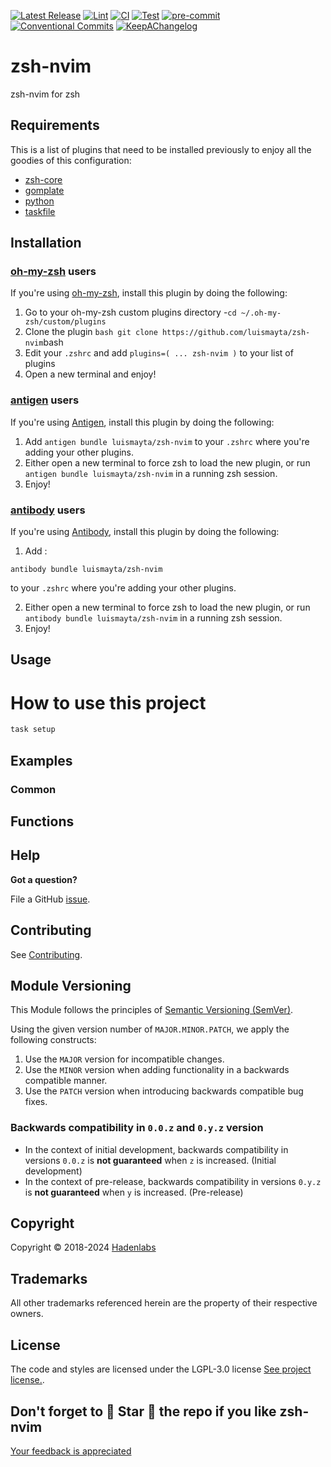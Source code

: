 <!--


  ** DO NOT EDIT THIS FILE
  **
  ** 1) Make all changes to `provision/generator/README.yaml`
  ** 2) Run`task readme` to rebuild this file.
  **
  ** (We maintain HUNDREDS of open source projects. This is how we maintain our sanity.)
  **


  -->

[![Latest Release](https://img.shields.io/github/release/luismayta/zsh-nvim)](https://github.com/luismayta/zsh-nvim/releases) [![Lint](https://img.shields.io/github/workflow/status/luismayta/zsh-nvim/lint-code)](https://github.com/luismayta/zsh-nvim/actions?workflow=lint-code) [![CI](https://img.shields.io/github/workflow/status/luismayta/zsh-nvim/ci)](https://github.com/luismayta/zsh-nvim/actions?workflow=ci) [![Test](https://img.shields.io/github/workflow/status/luismayta/zsh-nvim/test)](https://github.com/luismayta/zsh-nvim/actions?workflow=test) [![pre-commit](https://img.shields.io/badge/pre--commit-enabled-brightgreen?logo=pre-commit&logoColor=white)](https://github.com/pre-commit/pre-commit) [![Conventional Commits](https://img.shields.io/badge/Conventional%20Commits-1.0.0-yellow)](https://conventionalcommits.org) [![KeepAChangelog](https://img.shields.io/badge/changelog-Keep%20a%20Changelog%20v1.0.0-orange)](https://keepachangelog.com)

# zsh-nvim

zsh-nvim for zsh

## Requirements

This is a list of plugins that need to be installed previously to enjoy all the goodies of this configuration:

- [zsh-core](https://github.com/hadenlabs/zsh-core)
- [gomplate](https://github.com/hairyhenderson/gomplate)
- [python](https://www.python.org)
- [taskfile](https://github.com/go-task/task)

## Installation

<!-- Space: Projects -->
<!-- Parent: ZshNvim -->
<!-- Title: Installation Oh-My-Zsh ZshNvim -->
<!-- Label: ZshNvim -->
<!-- Label: Project -->
<!-- Label: Installation -->
<!-- Label: Oh-My-Zsh -->
<!-- Include: docs/disclaimer.md -->
<!-- Include: ac:toc -->

### [oh-my-zsh](https://github.com/ohmyzsh/ohmyzsh) users

If you're using [oh-my-zsh](https://github.com/ohmyzsh/ohmyzsh), install this plugin by doing the following:

1.  Go to your oh-my-zsh custom plugins directory -`cd ~/.oh-my-zsh/custom/plugins`
2.  Clone the plugin `bash git clone https://github.com/luismayta/zsh-nvim`bash
3.  Edit your `.zshrc` and add `plugins=( ... zsh-nvim )` to your list of plugins
4.  Open a new terminal and enjoy!
    <!-- Space: Projects -->
    <!-- Parent: ZshNvim -->
    <!-- Title: Installation Antigen ZshNvim -->
    <!-- Label: ZshNvim -->
    <!-- Label: Project -->
    <!-- Label: Installation -->
    <!-- Label: Antigen -->
    <!-- Include: docs/disclaimer.md -->
    <!-- Include: ac:toc -->

### [antigen](https://github.com/zsh-users/antigen) users

If you're using [Antigen](https://github.com/zsh-users/antigen), install this plugin by doing the following:

1.  Add `antigen bundle luismayta/zsh-nvim` to your `.zshrc` where you're adding your other plugins.
2.  Either open a new terminal to force zsh to load the new plugin, or run `antigen bundle luismayta/zsh-nvim` in a running zsh session.
3.  Enjoy!
    <!-- Space: Projects -->
    <!-- Parent: ZshNvim -->
    <!-- Title: Installation Antibody ZshNvim -->
    <!-- Label: ZshNvim -->
    <!-- Label: Project -->
    <!-- Label: Installation -->
    <!-- Include: docs/disclaimer.md -->
    <!-- Include: ac:toc -->

### [antibody](https://github.com/getantibody/antibody) users

If you're using [Antibody](https://github.com/getantibody/antibody), install this plugin by doing the following:

1. Add :

```{.sourceCode .bash}
antibody bundle luismayta/zsh-nvim
```

to your `.zshrc` where you're adding your other plugins.

2.  Either open a new terminal to force zsh to load the new plugin, or run `antibody bundle luismayta/zsh-nvim` in a running zsh session.
3.  Enjoy!

## Usage

# How to use this project

```bash
task setup
```

## Examples

<!-- Space: Projects -->
<!-- Parent: ZshNvim -->
<!-- Title: Examples ZshNvim -->
<!-- Label: Examples -->
<!-- Include: ./../disclaimer.md -->
<!-- Include: ac:toc -->

### Common

 <!-- Space: Projects -->
<!-- Parent: ZshNvim -->
<!-- Title: Functions ZshNvim -->
<!-- Label: Functions -->
<!-- Include: docs/disclaimer.md -->
<!-- Include: ac:toc -->

## Functions

## Help

**Got a question?**

File a GitHub [issue](https://github.com/luismayta/zsh-nvim/issues).

## Contributing

See [Contributing](./docs/contributing.md).

## Module Versioning

This Module follows the principles of [Semantic Versioning (SemVer)](https://semver.org/).

Using the given version number of `MAJOR.MINOR.PATCH`, we apply the following constructs:

1. Use the `MAJOR` version for incompatible changes.
1. Use the `MINOR` version when adding functionality in a backwards compatible manner.
1. Use the `PATCH` version when introducing backwards compatible bug fixes.

### Backwards compatibility in `0.0.z` and `0.y.z` version

- In the context of initial development, backwards compatibility in versions `0.0.z` is **not guaranteed** when `z` is increased. (Initial development)
- In the context of pre-release, backwards compatibility in versions `0.y.z` is **not guaranteed** when `y` is increased. (Pre-release)

## Copyright

Copyright © 2018-2024 [Hadenlabs](https://hadenlabs.com)

## Trademarks

All other trademarks referenced herein are the property of their respective owners.

## License

The code and styles are licensed under the LGPL-3.0 license [See project license.](LICENSE).

## Don't forget to 🌟 Star 🌟 the repo if you like zsh-nvim

[Your feedback is appreciated](https://github.com/luismayta/zsh-nvim/issues)


<!-- Security scan triggered at 2025-09-02 16:00:16 -->

<!-- Security scan triggered at 2025-09-09 06:05:49 -->